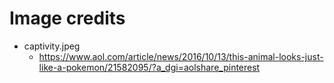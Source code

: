# Image credits
- captivity.jpeg
    - https://www.aol.com/article/news/2016/10/13/this-animal-looks-just-like-a-pokemon/21582095/?a_dgi=aolshare_pinterest
